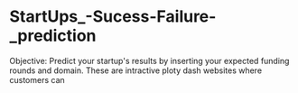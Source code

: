 # StartUps_-Sucess-Failure-_prediction
Objective: Predict your startup's results by inserting your expected funding rounds and domain. These are intractive ploty dash websites where customers can 

